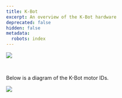 ```yaml
---
title: K-Bot
excerpt: An overview of the K-Bot hardware
deprecated: false
hidden: false
metadata:
  robots: index
---
```

![](https://files.readme.io/f342919fd0d862b05216582c496c6806892613703e6e85fe684a5a7440226d9b-image.png)

<br />

Below is a diagram of the K-Bot motor IDs.

<Image align="center" src="https://files.readme.io/e081049d7815cc37aef9e8f61dfb161a4af8376b644aefd240b80073d720670c-kbot-v1-annotated.png" />